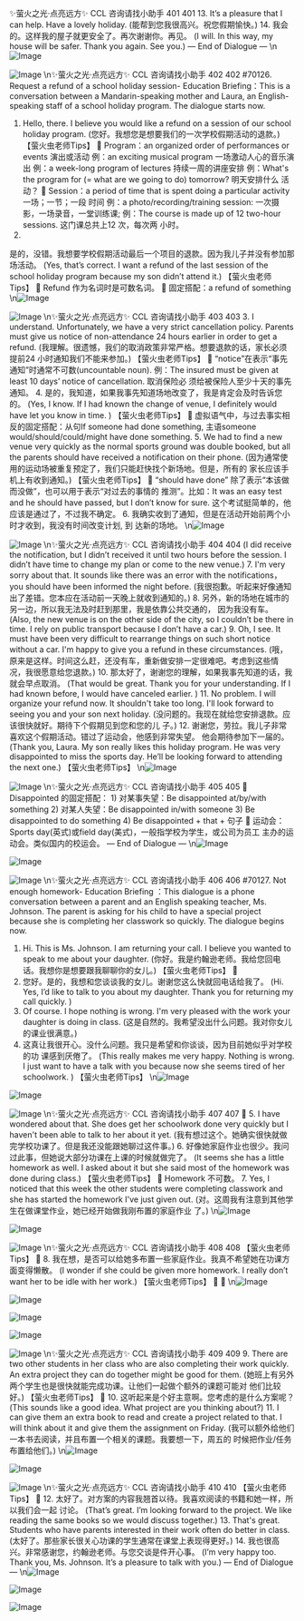 ✨萤火之光·点亮远方✨
CCL 咨询请找小助手
401
401
13. It’s a pleasure that I can help. Have a lovely holiday.
(能帮到您我很高兴。祝您假期愉快。)
14. 我会的。这样我的屋子就更安全了。再次谢谢你。再见。
(I will. In this way, my house will be safer. Thank you again. See you.)
— End of Dialogue —
\n![Image](images/page401_image1.jpeg)

![Image](images/page401_image2.jpeg)
\n✨萤火之光·点亮远方✨
CCL 咨询请找小助手
402
402
#70126. Request a refund of a school holiday session-
Education
Briefing：This is a conversation between a Mandarin-speaking mother and Laura, an
English-speaking staff of a school holiday program. The dialogue starts now.
1. Hello, there. I believe you would like a refund on a session of our school holiday
program.
(您好。我想您是想要我们的一次学校假期活动的退款。)
【萤火虫老师Tips】

Program：an organized order of performances or events 演出或活动
例：an exciting musical program 一场激动人心的音乐演出
例：a week-long program of lectures 持续一周的讲座安排
例：What's the program for (= what are we going to do) tomorrow? 明天安排什么
活动？

Session：a period of time that is spent doing a particular activity 一场；一节；一段
时间
例：a photo/recording/training session: 一次摄影，一场录音，一堂训练课;
例：The course is made up of 12 two-hour sessions. 这门课总共上12 次，每次两
小时。
2.
是的，没错。我想要学校假期活动最后一个项目的退款。因为我儿子并没有参加那
场活动。
(Yes, that’s correct. I want a refund of the last session of the school holiday program
because my son didn’t attend it.)
【萤火虫老师Tips】

Refund 作为名词时是可数名词。

固定搭配：a refund of something
\n![Image](images/page402_image1.jpeg)

![Image](images/page402_image2.jpeg)
\n✨萤火之光·点亮远方✨
CCL 咨询请找小助手
403
403
3.
I understand. Unfortunately, we have a very strict cancellation policy. Parents must
give us notice of non-attendance 24 hours earlier in order to get a refund.
(我理解。很遗憾，我们的取消政策非常严格。想要退款的话，家长必须提前24
小时通知我们不能来参加。)
【萤火虫老师Tips】

“notice”在表示“事先通知”时通常不可数(uncountable noun).
例：The insured must be given at least 10 days’ notice of cancellation. 取消保险必
须给被保险人至少十天的事先通知。
4.
是的，我知道，如果我事先知道场地改变了，我是肯定会及时告诉您的。
(Yes, I know. If I had known the change of venue, I definitely would have let you know
in time. )
【萤火虫老师Tips】

虚拟语气中，与过去事实相反的固定搭配：从句If someone had done something,
主语someone would/should/could/might have done something.
5.
We had to find a new venue very quickly as the normal sports ground was double
booked, but all the parents should have received a notification on their phone.
(因为通常使用的运动场被重复预定了，我们只能赶快找个新场地。但是，所有的
家长应该手机上有收到通知。)
【萤火虫老师Tips】

“should have done” 除了表示“本该做而没做”，也可以用于表示“对过去的事情的
推测”。比如：It was an easy test and he should have passed, but I don’t know for sure.
这个考试挺简单的，他应该是通过了，不过我不确定。
6.
我确实收到了通知，但是在活动开始前两个小时才收到，我没有时间改变计划, 到
达新的场地。
\n![Image](images/page403_image1.jpeg)

![Image](images/page403_image2.jpeg)
\n✨萤火之光·点亮远方✨
CCL 咨询请找小助手
404
404
(I did receive the notification, but I didn’t received it until two hours before the session. I
didn’t have time to change my plan or come to the new venue.)
7.
I'm very sorry about that. It sounds like there was an error with the notifications，
you should have been informed the night before.
(我很抱歉。听起来好像通知出了差错。您本应在活动前一天晚上就收到通知的。)
8.
另外，新的场地在城市的另一边，所以我无法及时赶到那里，我是依靠公共交通的，
因为我没有车。
(Also, the new venue is on the other side of the city, so I couldn’t be there in time. I rely
on public transport because I don’t have a car.)
9.
Oh, I see. It must have been very difficult to rearrange things on such short notice
without a car. I'm happy to give you a refund in these circumstances.
(哦，原来是这样。时间这么赶，还没有车，重新做安排一定很难吧。考虑到这些情
况，我很愿意给您退款。)
10. 那太好了，谢谢您的理解，如果我事先知道的话，我就会早点取消。
(That would be great. Thank you for your understanding. If I had known before, I would
have canceled earlier. )
11. No problem. I will organize your refund now. It shouldn't take too long. I'll look
forward to seeing you and your son next holiday.
(没问题的。我现在就给您安排退款。应该很快就好。期待下个假期见到您和您的儿
子。)
12. 谢谢您，劳拉。我儿子非常喜欢这个假期活动。错过了运动会，他感到非常失望。
他会期待参加下一届的。
(Thank you, Laura. My son really likes this holiday program. He was very disappointed
to miss the sports day. He’ll be looking forward to attending the next one.)
【萤火虫老师Tips】
\n![Image](images/page404_image1.jpeg)

![Image](images/page404_image2.jpeg)
\n✨萤火之光·点亮远方✨
CCL 咨询请找小助手
405
405

Disappointed 的固定搭配：
1)
对某事失望：Be disappointed at/by/with something
2)
对某人失望：Be disappointed in/with someone
3)
Be disappointed to do something
4)
Be disappointed + that + 句子

运动会：Sports day(英式)或field day(美式)，一般指学校为学生，或公司为员工
主办的运动会。类似国内的校运会。
— End of Dialogue —
\n![Image](images/page405_image1.jpeg)

![Image](images/page405_image2.jpeg)

![Image](images/page405_image3.jpeg)
\n✨萤火之光·点亮远方✨
CCL 咨询请找小助手
406
406
#70127. Not enough homework- Education
Briefing ：This dialogue is a phone conversation between a parent and an English
speaking teacher, Ms. Johnson. The parent is asking for his child to have a special
project because she is completing her classwork so quickly. The dialogue begins now.
1. Hi. This is Ms. Johnson. I am returning your call. I believe you wanted to speak to
me about your daughter.
(你好。我是约翰逊老师。我给您回电话。我想你是想要跟我聊聊你的女儿。)
【萤火虫老师Tips】

2. 您好。是的，我想和您谈谈我的女儿。谢谢您这么快就回电话给我了。
(Hi. Yes, I’d like to talk to you about my daughter. Thank you for returning my call
quickly. )
3. Of course. I hope nothing is wrong. I'm very pleased with the work your daughter is
doing in class.
(这是自然的。我希望没出什么问题。我对你女儿的课业很满意。)
4. 这真让我很开心。没什么问题。我只是希望和你谈谈，因为目前她似乎对学校的功
课感到厌倦了。
(This really makes me very happy. Nothing is wrong. I just want to have a talk with you
because now she seems tired of her schoolwork. )
【萤火虫老师Tips】
\n![Image](images/page406_image1.jpeg)

![Image](images/page406_image2.jpeg)

![Image](images/page406_image3.jpeg)
\n✨萤火之光·点亮远方✨
CCL 咨询请找小助手
407
407

5. I have wondered about that. She does get her schoolwork done very quickly but I
haven't been able to talk to her about it yet.
(我有想过这个。她确实很快就做完学校功课了。但是我还没能跟她聊过这件事。)
6. 好像她家庭作业也很少。我问过此事，但她说大部分功课在上课的时候就做完了。
(It seems she has a little homework as well. I asked about it but she said most of the
homework was done during class.)
【萤火虫老师Tips】

Homework 不可数。
7. Yes, I noticed that this week the other students were completing classwork and she
has started the homework I've just given out.
(对。这周我有注意到其他学生在做课堂作业，她已经开始做我刚布置的家庭作业
了。)
\n![Image](images/page407_image1.jpeg)

![Image](images/page407_image2.jpeg)

![Image](images/page407_image3.jpeg)
\n✨萤火之光·点亮远方✨
CCL 咨询请找小助手
408
408
【萤火虫老师Tips】

8. 我在想，是否可以给她多布置一些家庭作业。我真不希望她在功课方面变得懒散。
(I wonder if she could be given more homework. I really don’t want her to be idle with
her work.)
【萤火虫老师Tips】


\n![Image](images/page408_image1.jpeg)

![Image](images/page408_image2.jpeg)

![Image](images/page408_image3.jpeg)

![Image](images/page408_image4.jpeg)

![Image](images/page408_image5.jpeg)
\n✨萤火之光·点亮远方✨
CCL 咨询请找小助手
409
409
9. There are two other students in her class who are also completing their work quickly.
An extra project they can do together might be good for them.
(她班上有另外两个学生也是很快就能完成功课。让他们一起做个额外的课题可能对
他们比较好。)
【萤火虫老师Tips】

10. 这听起来是个好主意啊。您考虑的是什么方案呢？
(This sounds like a good idea. What project are you thinking about?)
11. I can give them an extra book to read and create a project related to that. I will think
about it and give them the assignment on Friday.
(我可以额外给他们一本书去阅读，并且布置一个相关的课题。我要想一下，周五的
时候把作业/任务布置给他们。)
\n![Image](images/page409_image1.jpeg)

![Image](images/page409_image2.jpeg)

![Image](images/page409_image3.jpeg)
\n✨萤火之光·点亮远方✨
CCL 咨询请找小助手
410
410
【萤火虫老师Tips】

12. 太好了。对方案的内容我翘首以待。我喜欢阅读的书籍和她一样，所以我们会一起
讨论。
(That’s great. I’m looking forward to the project. We like reading the same books so we
would discuss together.)
13. That's great. Students who have parents interested in their work often do better in
class.
(太好了。那些家长很关心功课的学生通常在课堂上表现得更好。)
14. 我也很高兴。非常感谢您，约翰逊老师。与您交谈是件开心事。
(I’m very happy too. Thank you, Ms. Johnson. It’s a pleasure to talk with you.)
— End of Dialogue —
\n![Image](images/page410_image1.jpeg)

![Image](images/page410_image2.jpeg)

![Image](images/page410_image3.jpeg)